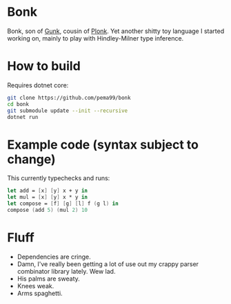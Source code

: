 # Bonk
Bonk, son of [Gunk](https://github.com/pema99/gunk), cousin of [Plonk](https://github.com/pema99/plonk).
Yet another shitty toy language I started working on, mainly to play with Hindley-Milner type inference.

# How to build
Requires dotnet core:
```sh
git clone https://github.com/pema99/bonk
cd bonk
git submodule update --init --recursive
dotnet run
```

# Example code (syntax subject to change)
This currently typechecks and runs:
```fs
let add = [x] [y] x + y in
let mul = [x] [y] x * y in
let compose = [f] [g] [l] f (g l) in
compose (add 5) (mul 2) 10
```
# Fluff
- Dependencies are cringe.
- Damn, I've really been getting a lot of use out my crappy parser combinator library lately. Wew lad.
- His palms are sweaty.
- Knees weak.
- Arms spaghetti.
